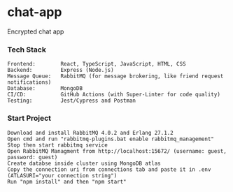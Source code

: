 # chat-app
Encrypted chat app

### Tech Stack
    Frontend:        React, TypeScript, JavaScript, HTML, CSS
    Backend:         Express (Node.js)
    Message Queue:   RabbitMQ (for message brokering, like friend request notifications)
    Database:        MongoDB
    CI/CD:           GitHub Actions (with Super-Linter for code quality)
    Testing:         Jest/Cypress and Postman

### Start Project
    Download and install RabbitMQ 4.0.2 and Erlang 27.1.2
    Open cmd and run "rabbitmq-plugins.bat enable rabbitmq_management"
    Stop then start rabbitmq service
    Open RabbitMQ Managment from http://localhost:15672/ (username: guest, password: guest)
    Create databse inside cluster using MongoDB atlas
    Copy the connection uri from connections tab and paste it in .env (ATLASURI="your connection string")
    Run "npm install" and then "npm start"
